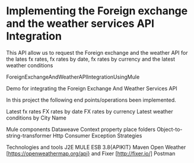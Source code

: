 # Implementing the Foreign exchange and the weather services API Integration

This API allow us to request the Foreign exchange and the weather API for the lates fx rates, fx rates by date, fx rates by currency and the latest weather conditions





ForeignExchangeAndWeatherAPIIntegrationUsingMule


Demo for integrating the Foreign Exchange And Weather Services API

In this project the following end points/operations been implemented.

Latest fx rates
FX rates by date
FX rates by currency 
Latest weather conditions by City Name



Mule components
Dataweave
Context property place folders
Object-to-string-transformer
Http 
Consumer
Exception Strategies


Technologies and tools
J2E
MULE ESB 3.8{APIKIT}
Maven
Open Weather [https://openweathermap.org/api} and Fixer [http://fixer.io/]
Postman